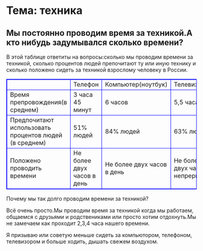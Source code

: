 <html>
    <h1>Тема: техника</h1>
  <h2>Мы постоянно проводим время за техникой.А кто нибудь задумывался сколько времени?</h2>
  <p>В этой таблице ответиты на вопросы:сколько мы проводим времени за техникой, сколько процентов людей препочитают ту или иную технику и сколько положено сидеть за техникой взрослому человеку в России.</p>
    <table style="border:1px solid blue;">
        <tr>
          <td style="border:1px solid blue;"></td>
            <td style="border:1px solid blue;">Телефон</td>
            <td style="border:1px solid blue;">Компьютер(ноутбук)</td>
            <td style="border:1px solid blue;">Телевизор</td
        </tr>
        <tr>
            <td style="border:1px solid blue;">Время препровождения(в среднем)</td>
            <td style="border:1px solid blue;">3 часа 45 минут</td>
            <td style="border:1px solid blue;">6 часов </td>
            <td style="border:1px solid blue;">5,5 часа</td>
        </tr>
        <tr>
            <td style="border:1px solid blue;">Предпочитают использовать процентов людей
            (в среднем)</td>
            <td style="border:1px solid blue;">51% людей</td>
            <td style="border:1px solid blue;">84% людей</td>
            <td style="border:1px solid blue;">63% людей</td>
        </tr>
        <tr>
            <td style="border:1px solid blue;">Положено проводить времени</td>
            <td style="border:1px solid blue;">Не более двух часов в день</td>
          <td style="border:1px solid blue;">Не более двух часов в день</td>
          <td style="border:1px solid blue;">Не более двух часов непрерывно</td>
        </tr>
    </table>
    <p>Почему мы так долго проводим времени за техникой?</p>
    <p>Всё очень просто.Мы проводим время за техникой когда мы работаем, общаемся с друзьями и родствениками или просто хотим отдохнуть.Мы не замечаем как проходит 2,3,4 часа нашего времени.</p>
    <p>Я призываю или советую меньше сидеть за компьютором, телефоном, телевизором и больше ходить, дышать свежем воздухом.</p>
</html>
